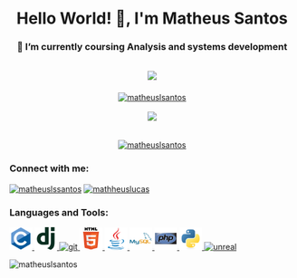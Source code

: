 
<h1 align="center">Hello World! 👋, I'm Matheus Santos</h1>
<h3 align="center">🌱 I’m currently coursing Analysis and systems development</h3>
<br>
<div align="center">
<div class="box">
  <a href="https://github.com/MatheusLSantos">
  <img height="180em" src="https://github-readme-stats.vercel.app/api?username=MatheusLSantos&show_icons=true&theme=dark&include_all_commits=true&count_private=true"/>
</div>
<br>
<div class="box">  
  <a href="https://github.com/MatheusLSantos">
  <img align="center" src="https://github-readme-streak-stats.herokuapp.com/?user=matheuslsantos&theme=dark&show_icons=true" alt="matheuslsantos" />
    </div>
<br>
<div class="box">
  <a href="https://github.com/MatheusLSantos">
  <img height="90em" src="https://github-readme-stats.vercel.app/api/top-langs/?username=MatheusLSantos&layout=compact&langs_count=7&theme=dark"/>
    </div>
    </div>
 <br>

<p align="center"> <a href="https://github.com/ryo-ma/github-profile-trophy"><img src="https://github-profile-trophy.vercel.app/?username=matheuslsantos" alt="matheuslsantos" /></a> </p>

<h3 align="left">Connect with me:</h3>
<p align="left">
<a href="https://linkedin.com/in/matheuslssantos" target="blank"><img align="center" src="https://raw.githubusercontent.com/rahuldkjain/github-profile-readme-generator/master/src/images/icons/Social/linked-in-alt.svg" alt="matheuslssantos" height="30" width="40" /></a>
<a href="https://instagram.com/mathheuslucas" target="blank"><img align="center" src="https://raw.githubusercontent.com/rahuldkjain/github-profile-readme-generator/master/src/images/icons/Social/instagram.svg" alt="mathheuslucas" height="30" width="40" /></a>
</p>

<h3 align="left">Languages and Tools:</h3>
<p align="left"> <a href="https://www.cprogramming.com/" target="_blank" rel="noreferrer"> <img src="https://raw.githubusercontent.com/devicons/devicon/master/icons/c/c-original.svg" alt="c" width="40" height="40"/> </a> <a href="https://www.djangoproject.com/" target="_blank" rel="noreferrer"> <img src="https://raw.githubusercontent.com/devicons/devicon/master/icons/django/django-plain.svg" alt="django" width="40" height="40"/> </a> <a href="https://git-scm.com/" target="_blank" rel="noreferrer"> <img src="https://www.vectorlogo.zone/logos/git-scm/git-scm-icon.svg" alt="git" width="40" height="40"/> </a> <a href="https://www.w3.org/html/" target="_blank" rel="noreferrer"> <img src="https://raw.githubusercontent.com/devicons/devicon/master/icons/html5/html5-original-wordmark.svg" alt="html5" width="40" height="40"/> </a> <a href="https://www.java.com" target="_blank" rel="noreferrer"> <img src="https://raw.githubusercontent.com/devicons/devicon/master/icons/java/java-original.svg" alt="java" width="40" height="40"/> </a> <a href="https://www.mysql.com/" target="_blank" rel="noreferrer"> <img src="https://raw.githubusercontent.com/devicons/devicon/master/icons/mysql/mysql-original-wordmark.svg" alt="mysql" width="40" height="40"/> </a> <a href="https://www.php.net" target="_blank" rel="noreferrer"> <img src="https://raw.githubusercontent.com/devicons/devicon/master/icons/php/php-original.svg" alt="php" width="40" height="40"/> </a> <a href="https://www.python.org" target="_blank" rel="noreferrer"> <img src="https://raw.githubusercontent.com/devicons/devicon/master/icons/python/python-original.svg" alt="python" width="40" height="40"/> </a> <a href="https://unrealengine.com/" target="_blank" rel="noreferrer"> <img src="https://raw.githubusercontent.com/kenangundogan/fontisto/036b7eca71aab1bef8e6a0518f7329f13ed62f6b/icons/svg/brand/unreal-engine.svg" alt="unreal" width="40" height="40"/> </a> </p>

<p align="left"> <img src="https://komarev.com/ghpvc/?username=matheuslsantos&label=Profile%20views&color=0e75b6&style=flat" alt="matheuslsantos" /> </p>
